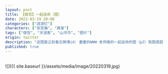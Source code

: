 ```yaml
---
layout: post
title: 【俊哲】一起逃命（图）
date: 2022-03-19 20:08
categories: ["浪浪钉"]
characters: ["张哲瀚", "龚俊"]
tags: ["俊哲", "天涯客", "山河令", "图片"]
origin: twitter
description: "这图是之前看见微博id: 畫畫的WWW 老师画的一起逃命的图（p2）氛围感超棒！于是厚着脸皮去问老师可不可以用自己的画风画一张一样的，老师特别干脆的答应了！于是拖了一周画出来了哈哈哈～感觉氛围还是差点意思，不过真的很喜欢这个pose！"
published: true
---
```


<br>
![]({{ site.baseurl }}/assets/media/image/20220319.jpg)
<br><br>

